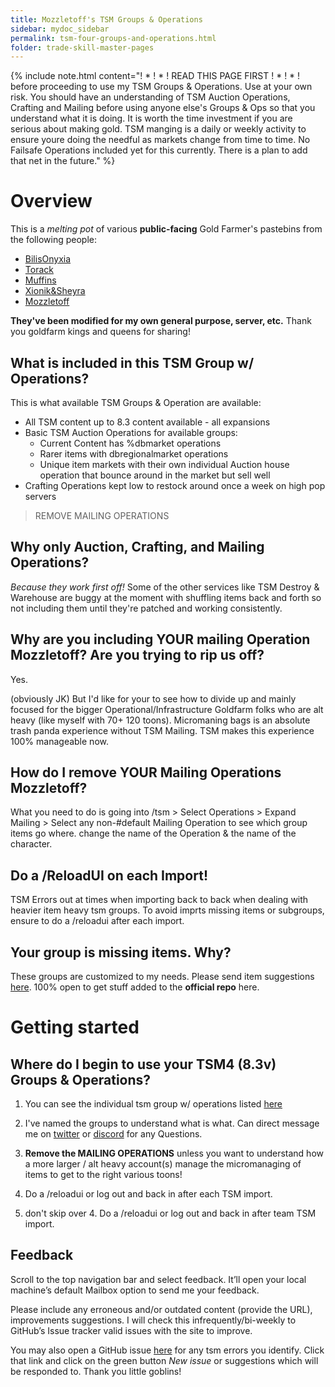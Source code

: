 ```yaml
---
title: Mozzletoff's TSM Groups & Operations
sidebar: mydoc_sidebar
permalink: tsm-four-groups-and-operations.html
folder: trade-skill-master-pages
---
```


{% include note.html content="! * ! * ! READ THIS PAGE FIRST ! * ! * ! before proceeding to use my TSM Groups & Operations. Use at your own risk.
You should have an understanding of TSM Auction Operations, Crafting and Mailing before using anyone else's Groups & Ops so that you understand what it is doing.
It is worth the time investment if you are serious about making gold. TSM manging is a daily or weekly activity to ensure youre doing the needful as markets change from time to time. No Failsafe Operations included yet for this currently. There is a plan to add that net in the future." %}

# Overview

This is a *melting pot* of various **public-facing** Gold Farmer's pastebins from the following people:

- [BilisOnyxia](https://pastebin.com/u/BilisOnyxia)
- [Torack](https://pastebin.com/u/torack)
- [Muffins](https://github.com/tehmufifnman/tsm_imports)
- [Xionik&Sheyra](https://pastebin.com/u/Sheyrah)
- [Mozzletoff](https://github.com/Gunnydelight/mozzletoff-wow-goldfarm-site/tree/gh-pages/tsm-groups)

**They've been modified for my own general purpose, server, etc.** Thank you goldfarm kings and queens for sharing!

## What is included in this TSM Group w/ Operations?

This is what available TSM Groups & Operation are available:

- All TSM content up to 8.3 content available - all expansions
- Basic TSM Auction Operations for available groups:
    - Current Content has %dbmarket operations
    - Rarer items with dbregionalmarket operations
    - Unique item markets with their own individual Auction house operation that bounce around in the market but sell well
- Crafting Operations kept low to restock around once a week on high pop servers
> REMOVE MAILING OPERATIONS

## Why only Auction, Crafting, and Mailing Operations?
*Because they work first off!* Some of the other services like TSM Destroy & Warehouse are buggy at the moment with shuffling items back and forth so not including them until they're patched and working consistently.

## Why are you including YOUR mailing Operation Mozzletoff? Are you trying to rip us off?
Yes.

(obviously JK) But I'd like for your to see how to divide up and mainly focused for the bigger Operational/Infrastructure Goldfarm folks who are alt heavy (like myself with 70+ 120 toons). Micromaning bags is an absolute trash panda experience without TSM Mailing. TSM makes this experience 100% manageable now.

## How do I remove YOUR Mailing Operations Mozzletoff?
What you need to do is going into /tsm > Select Operations > Expand Mailing > Select any non-#default Mailing Operation to see which group items go where. change the name of the Operation & the name of the character.

## Do a /ReloadUI on each Import!
TSM Errors out at times when importing back to back when dealing with heavier item heavy tsm groups. To avoid imprts missing items or subgroups, ensure to do a /reloadui after each import.

## Your group is missing items. Why?
These groups are customized to my needs. Please send item suggestions [here](https://github.com/Gunnydelight/mozzletoff-wow-goldfarm-site/issues). 100% open to get stuff added to the **official repo** here.

# Getting started

## Where do I begin to use your TSM4 (8.3v) Groups & Operations?
1. You can see the individual tsm group w/ operations listed [here](https://github.com/Gunnydelight/mozzletoff-wow-goldfarm-site/tree/gh-pages/tsm-groups)

2. I've named the groups to understand what is what. Can direct message me on [twitter](https://twitter.com/mozzletoffWOW) or [discord](https://discord.me/mozzletoff) for any Questions.

3. **Remove the MAILING OPERATIONS** unless you want to understand how a more larger / alt heavy account(s) manage the micromanaging of items to get to the right various toons!

4. Do a /reloadui or log out and back in after each TSM import.

5. don't skip over 4. Do a /reloadui or log out and back in after team TSM import.

## Feedback
Scroll to the top navigation bar and select feedback. It’ll open your local machine’s default Mailbox option to send me your feedback.

Please include any erroneous and/or outdated content (provide the URL), improvements suggestions. I will check this infrequently/bi-weekly to GitHub’s Issue tracker valid issues with the site to improve.

You may also open a GitHub issue [here](https://github.com/Gunnydelight/mozzletoff-wow-goldfarm-site/issues) for any tsm errors you identify. Click that link and click on the green button *New issue* or suggestions which will be responded to. Thank you little goblins!